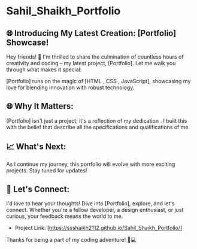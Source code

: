 # Sahil_Shaikh_Portfolio

## 🌐 Introducing My Latest Creation: [Portfolio] Showcase!

Hey friends! 👋 I'm thrilled to share the culmination of countless hours of creativity and coding – my latest project, [Portfolio]. Let me walk you through what makes it special:


[Portfolio] runs on the magic of [HTML , CSS , JavaScript], showcasing my love for blending innovation with robust technology.

## 🌐 Why It Matters:
[Portfolio] isn't just a project; it's a reflection of my dedication . I built this with the belief that describe all the specifications and qualifications of me.

## 📈 What's Next:
As I continue my journey, this portfolio will evolve with more exciting projects. Stay tuned for updates!

## 🤝 Let's Connect:
I'd love to hear your thoughts! Dive into [Portfolio], explore, and let's connect. Whether you're a fellow developer, a design enthusiast, or just curious, your feedback means the world to me.

* Project Link: [https://ssshaikh2112.github.io/Sahil_Shaikh_Portfolio/]

Thanks for being a part of my coding adventure! 🌟💻
